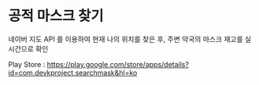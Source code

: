 # 공적 마스크 찾기
네이버 지도 API 를 이용하여 현재 나의 위치를 찾은 후, 주변 약국의 마스크 재고를 실시간으로 확인

Play Store : https://play.google.com/store/apps/details?id=com.devkproject.searchmask&hl=ko
